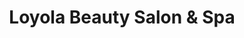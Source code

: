 ---
title: "Loyola Beauty Salon & Spa"
url: /los-altos/loyola-beauty-salon-und-spa/
shop: Kosmetik
---